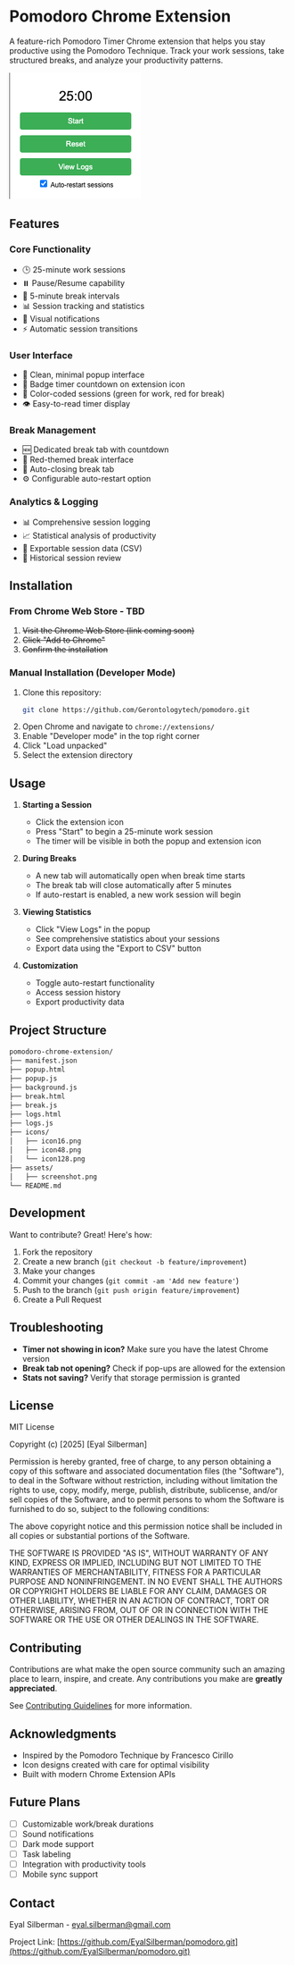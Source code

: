 # Pomodoro Chrome Extension

A feature-rich Pomodoro Timer Chrome extension that helps you stay productive using the Pomodoro Technique. Track your work sessions, take structured breaks, and analyze your productivity patterns.

![Pomodoro Timer Screenshot](assets/screenshot.png)

## Features

### Core Functionality
- 🕒 25-minute work sessions
- ⏸️ Pause/Resume capability
- 🔄 5-minute break intervals
- 📊 Session tracking and statistics
- 🔔 Visual notifications
- ⚡ Automatic session transitions

### User Interface
- 🎯 Clean, minimal popup interface
- 📱 Badge timer countdown on extension icon
- 🚦 Color-coded sessions (green for work, red for break)
- 👁️ Easy-to-read timer display

### Break Management
- 🆕 Dedicated break tab with countdown
- 🎨 Red-themed break interface
- 🔄 Auto-closing break tab
- ⚙️ Configurable auto-restart option

### Analytics & Logging
- 📊 Comprehensive session logging
- 📈 Statistical analysis of productivity
- 📑 Exportable session data (CSV)
- 📅 Historical session review

## Installation

### From Chrome Web Store - TBD
1. ~~Visit the Chrome Web Store (link coming soon)~~
2. ~~Click "Add to Chrome"~~
3. ~~Confirm the installation~~

### Manual Installation (Developer Mode)
1. Clone this repository:
   ```bash
   git clone https://github.com/Gerontologytech/pomodoro.git
   ```
2. Open Chrome and navigate to `chrome://extensions/`
3. Enable "Developer mode" in the top right corner
4. Click "Load unpacked"
5. Select the extension directory

## Usage

1. **Starting a Session**
   - Click the extension icon
   - Press "Start" to begin a 25-minute work session
   - The timer will be visible in both the popup and extension icon

2. **During Breaks**
   - A new tab will automatically open when break time starts
   - The break tab will close automatically after 5 minutes
   - If auto-restart is enabled, a new work session will begin

3. **Viewing Statistics**
   - Click "View Logs" in the popup
   - See comprehensive statistics about your sessions
   - Export data using the "Export to CSV" button

4. **Customization**
   - Toggle auto-restart functionality
   - Access session history
   - Export productivity data

## Project Structure

```
pomodoro-chrome-extension/
├── manifest.json
├── popup.html
├── popup.js
├── background.js
├── break.html
├── break.js
├── logs.html
├── logs.js
├── icons/
│   ├── icon16.png
│   ├── icon48.png
│   └── icon128.png
├── assets/
│   ├── screenshot.png
└── README.md
```

## Development

Want to contribute? Great! Here's how:

1. Fork the repository
2. Create a new branch (`git checkout -b feature/improvement`)
3. Make your changes
4. Commit your changes (`git commit -am 'Add new feature'`)
5. Push to the branch (`git push origin feature/improvement`)
6. Create a Pull Request

## Troubleshooting

- **Timer not showing in icon?** Make sure you have the latest Chrome version
- **Break tab not opening?** Check if pop-ups are allowed for the extension
- **Stats not saving?** Verify that storage permission is granted

## License

MIT License

Copyright (c) [2025] [Eyal Silberman]

Permission is hereby granted, free of charge, to any person obtaining a copy
of this software and associated documentation files (the "Software"), to deal
in the Software without restriction, including without limitation the rights
to use, copy, modify, merge, publish, distribute, sublicense, and/or sell
copies of the Software, and to permit persons to whom the Software is
furnished to do so, subject to the following conditions:

The above copyright notice and this permission notice shall be included in all
copies or substantial portions of the Software.

THE SOFTWARE IS PROVIDED "AS IS", WITHOUT WARRANTY OF ANY KIND, EXPRESS OR
IMPLIED, INCLUDING BUT NOT LIMITED TO THE WARRANTIES OF MERCHANTABILITY,
FITNESS FOR A PARTICULAR PURPOSE AND NONINFRINGEMENT. IN NO EVENT SHALL THE
AUTHORS OR COPYRIGHT HOLDERS BE LIABLE FOR ANY CLAIM, DAMAGES OR OTHER
LIABILITY, WHETHER IN AN ACTION OF CONTRACT, TORT OR OTHERWISE, ARISING FROM,
OUT OF OR IN CONNECTION WITH THE SOFTWARE OR THE USE OR OTHER DEALINGS IN THE
SOFTWARE.

## Contributing

Contributions are what make the open source community such an amazing place to learn, inspire, and create. Any contributions you make are **greatly appreciated**.

See [Contributing Guidelines](CONTRIBUTING.md) for more information.

## Acknowledgments

- Inspired by the Pomodoro Technique by Francesco Cirillo
- Icon designs created with care for optimal visibility
- Built with modern Chrome Extension APIs

## Future Plans

- [ ] Customizable work/break durations
- [ ] Sound notifications
- [ ] Dark mode support
- [ ] Task labeling
- [ ] Integration with productivity tools
- [ ] Mobile sync support

## Contact

Eyal Silberman - eyal.silberman@gmail.com

Project Link: [https://github.com/EyalSilberman/pomodoro.git](https://github.com/EyalSilberman/pomodoro.git)